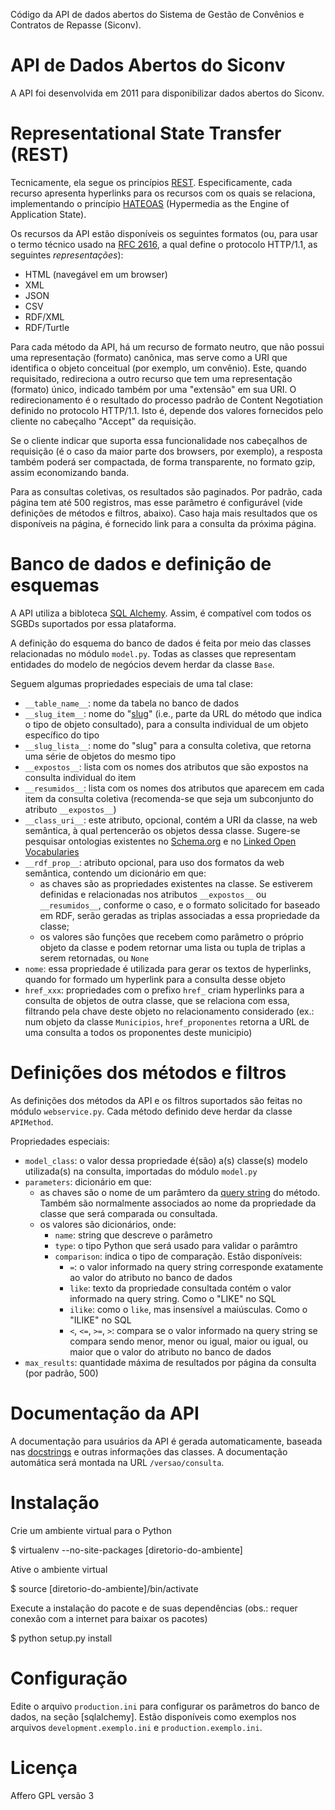 Código da API de dados abertos do Sistema de Gestão de Convênios e Contratos
de Repasse (Siconv).

# API de Dados Abertos do Siconv

A API foi desenvolvida em 2011 para disponibilizar dados abertos do Siconv.

# Representational State Transfer (REST)

Tecnicamente, ela segue os princípios
[REST](https://en.wikipedia.org/wiki/Representational_state_transfer).
Especificamente, cada recurso apresenta hyperlinks para os recursos com os
quais se relaciona, implementando o princípio
[HATEOAS](https://en.wikipedia.org/wiki/HATEOAS) (Hypermedia as the Engine of
Application State).

Os recursos da API estão disponíveis os seguintes formatos (ou, para usar o
termo técnico usado na [RFC 2616](https://tools.ietf.org/html/rfc2616), a qual
define o protocolo HTTP/1.1, as seguintes *representações*):

* HTML (navegável em um browser)
* XML
* JSON
* CSV
* RDF/XML
* RDF/Turtle

Para cada método da API, há um recurso de formato neutro, que não possui uma
representação (formato) canônica, mas serve como a URI que identifica o objeto
conceitual (por exemplo, um convênio). Este, quando requisitado, redireciona a
outro recurso que tem uma representação (formato) único, indicado também por
uma "extensão" em sua URI. O redirecionamento é o resultado do processo padrão
de Content Negotiation definido no protocolo HTTP/1.1. Isto é, depende dos
valores fornecidos pelo cliente no cabeçalho "Accept" da requisição.

Se o cliente indicar que suporta essa funcionalidade nos cabeçalhos de
requisição (é o caso da maior parte dos browsers, por exemplo), a resposta
também poderá ser compactada, de forma transparente, no formato gzip, assim
economizando banda.

Para as consultas coletivas, os resultados são paginados. Por padrão, cada
página tem até 500 registros, mas esse parâmetro é configurável (vide
definições de métodos e filtros, abaixo). Caso haja mais resultados que os
disponíveis na página, é fornecido link para a consulta da próxima página.

# Banco de dados e definição de esquemas

A API utiliza a bibloteca [SQL Alchemy](http://www.sqlalchemy.org/). Assim, é
compatível com todos os SGBDs suportados por essa plataforma.

A definição do esquema do banco de dados é feita por meio das classes
relacionadas no módulo `model.py`. Todas as classes que representam entidades
do modelo de negócios devem herdar da classe `Base`.

Seguem algumas propriedades especiais de uma tal clase:

* `__table_name__`: nome da tabela no banco de dados
* `__slug_item__`: nome do
  "[slug](https://en.wikipedia.org/wiki/Semantic_URL#Slug)"
  (i.e., parte da URL do método que indica o tipo de objeto consultado),
  para a consulta individual de um objeto específico do tipo
* `__slug_lista__`: nome do "slug" para a consulta coletiva, que retorna
  uma série de objetos do mesmo tipo
* `__expostos__`: lista com os nomes dos atributos que são expostos na
  consulta individual do item
* `__resumidos__`: lista com os nomes dos atributos que aparecem em cada item
  da consulta coletiva (recomenda-se que seja um subconjunto do atributo
  `__expostos__`)
* `__class_uri__`: este atributo, opcional, contém a URI da classe, na web
  semântica, à qual pertencerão os objetos dessa classe. Sugere-se pesquisar
  ontologias existentes no [Schema.org](https://schema.org/) e no
  [Linked Open Vocabularies](http://lov.okfn.org/)
* `__rdf_prop__`: atributo opcional, para uso dos formatos da web semântica,
  contendo um dicionário em que:
  * as chaves são as propriedades existentes na classe. Se estiverem definidas
    e relacionadas nos atributos `__expostos__` ou `__resumidos__`, conforme o
    caso, e o formato solicitado for baseado em RDF, serão geradas as triplas
    associadas a essa propriedade da classe;
  * os valores são funções que recebem como parâmetro o próprio objeto da
    classe e podem retornar uma lista ou tupla de triplas a serem retornadas,
    ou `None`
* `nome`: essa propriedade é utilizada para gerar os textos de hyperlinks,
  quando for formado um hyperlink para a consulta desse objeto
* `href_xxx`: propriedades com o prefixo `href_` criam hyperlinks para a
  consulta de objetos de outra classe, que se relaciona com essa, filtrando
  pela chave deste objeto no relacionamento considerado (ex.: num objeto da
  classe `Municipios`, `href_proponentes` retorna a URL de uma consulta a todos
  os proponentes deste municipio)

# Definições dos métodos e filtros

As definições dos métodos da API e os filtros suportados são feitas no módulo
`webservice.py`. Cada método definido deve herdar da classe `APIMethod`.

Propriedades especiais:

* `model_class`: o valor dessa propriedade é(são) a(s) classe(s) modelo
  utilizada(s) na consulta, importadas do módulo `model.py`
* `parameters`: dicionário em que:
  * as chaves são o nome de um parâmtero da
    [query string](https://en.wikipedia.org/wiki/Query_string) do método.
    Também são normalmente associados ao nome da propriedade da classe
    que será comparada ou consultada.
  * os valores são dicionários, onde:
    * `name`: string que descreve o parâmetro
    * `type`: o tipo Python que será usado para validar o parâmtro
    * `comparison`: indica o tipo de comparação. Estão disponíveis:
      * `=`: o valor informado na query string corresponde exatamente ao valor
        do atributo no banco de dados
      * `like`: texto da propriedade consultada contém o valor informado na
        query string. Como o "LIKE" no SQL
      * `ilike`: como o `like`, mas insensível a maiúsculas. Como o "ILIKE"
        no SQL
      * `<`, `<=`, `>=`, `>`: compara se o valor informado na query string
        se compara sendo menor, menor ou igual, maior ou igual, ou maior que
        o valor do atributo no banco de dados
* `max_results`: quantidade máxima de resultados por página da consulta
  (por padrão, 500)

# Documentação da API

A documentação para usuários da API é gerada automaticamente, baseada nas
[docstrings](https://en.wikipedia.org/wiki/Docstring) e outras informações
das classes. A documentação automática será montada na URL `/versao/consulta`.

# Instalação

 Crie um ambiente virtual para o Python

  $ virtualenv --no-site-packages [diretorio-do-ambiente]

 Ative o ambiente virtual

  $ source [diretorio-do-ambiente]/bin/activate

 Execute a instalação do pacote e de suas dependências
 (obs.: requer conexão com a internet para baixar os pacotes)

  $ python setup.py install

# Configuração

Edite o arquivo `production.ini` para configurar os parâmetros do banco de
dados, na seção [sqlalchemy]. Estão disponíveis como exemplos nos arquivos
`development.exemplo.ini` e `production.exemplo.ini`.

# Licença

Affero GPL versão 3

